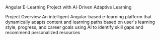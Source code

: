 Angular E-Learning Project with AI-Driven Adaptive Learning

Project Overview
An intelligent Angular-based e-learning platform that dynamically adapts content and learning paths based on user's learning style, progress, and career goals using AI to identify skill gaps and recommend personalized resources
